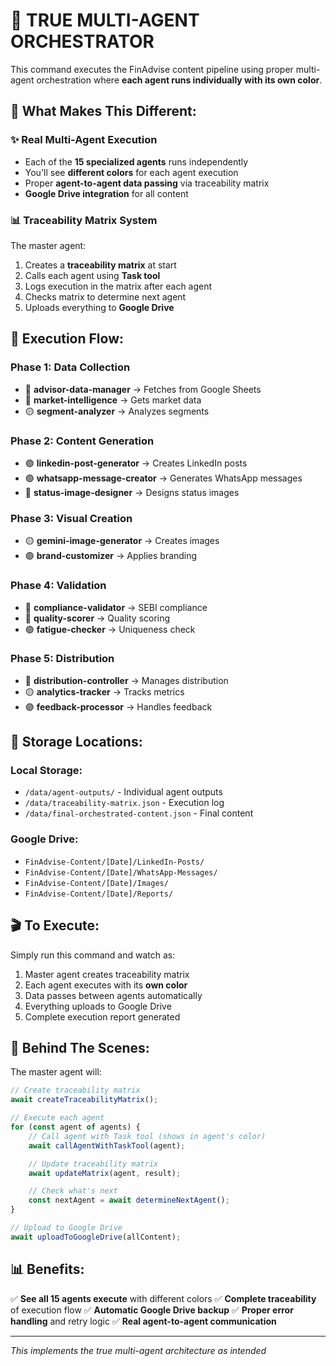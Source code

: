 # 🎨 TRUE MULTI-AGENT ORCHESTRATOR

This command executes the FinAdvise content pipeline using proper multi-agent orchestration where **each agent runs individually with its own color**.

## 🚀 What Makes This Different:

### ✨ **Real Multi-Agent Execution**
- Each of the **15 specialized agents** runs independently
- You'll see **different colors** for each agent execution
- Proper **agent-to-agent data passing** via traceability matrix
- **Google Drive integration** for all content

### 📊 **Traceability Matrix System**
The master agent:
1. Creates a **traceability matrix** at start
2. Calls each agent using **Task tool**
3. Logs execution in the matrix after each agent
4. Checks matrix to determine next agent
5. Uploads everything to **Google Drive**

## 🎯 Execution Flow:

### Phase 1: Data Collection
- 🔵 **advisor-data-manager** → Fetches from Google Sheets
- 🔷 **market-intelligence** → Gets market data
- 🟡 **segment-analyzer** → Analyzes segments

### Phase 2: Content Generation
- 🟣 **linkedin-post-generator** → Creates LinkedIn posts
- 🟢 **whatsapp-message-creator** → Generates WhatsApp messages
- 🔵 **status-image-designer** → Designs status images

### Phase 3: Visual Creation
- 🟡 **gemini-image-generator** → Creates images
- 🟣 **brand-customizer** → Applies branding

### Phase 4: Validation
- 🔴 **compliance-validator** → SEBI compliance
- 🔷 **quality-scorer** → Quality scoring
- 🟢 **fatigue-checker** → Uniqueness check

### Phase 5: Distribution
- 🔵 **distribution-controller** → Manages distribution
- 🟡 **analytics-tracker** → Tracks metrics
- 🟣 **feedback-processor** → Handles feedback

## 📁 Storage Locations:

### Local Storage:
- `/data/agent-outputs/` - Individual agent outputs
- `/data/traceability-matrix.json` - Execution log
- `/data/final-orchestrated-content.json` - Final content

### Google Drive:
- `FinAdvise-Content/[Date]/LinkedIn-Posts/`
- `FinAdvise-Content/[Date]/WhatsApp-Messages/`
- `FinAdvise-Content/[Date]/Images/`
- `FinAdvise-Content/[Date]/Reports/`

## 🎬 To Execute:

Simply run this command and watch as:
1. Master agent creates traceability matrix
2. Each agent executes with its **own color**
3. Data passes between agents automatically
4. Everything uploads to Google Drive
5. Complete execution report generated

## 🔧 Behind The Scenes:

The master agent will:
```javascript
// Create traceability matrix
await createTraceabilityMatrix();

// Execute each agent
for (const agent of agents) {
    // Call agent with Task tool (shows in agent's color)
    await callAgentWithTaskTool(agent);

    // Update traceability matrix
    await updateMatrix(agent, result);

    // Check what's next
    const nextAgent = await determineNextAgent();
}

// Upload to Google Drive
await uploadToGoogleDrive(allContent);
```

## 📊 Benefits:

✅ **See all 15 agents execute** with different colors
✅ **Complete traceability** of execution flow
✅ **Automatic Google Drive backup**
✅ **Proper error handling** and retry logic
✅ **Real agent-to-agent communication**

---
*This implements the true multi-agent architecture as intended*